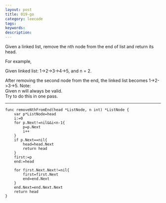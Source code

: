 ```yaml
---
layout: post
title: 019-go
category: leecode
tags: 
keywords: 
description: 
---
```


Given a linked list, remove the nth node from the end of list and return its head.

For example,

   Given linked list: 1->2->3->4->5, and n = 2.

   After removing the second node from the end, the linked list becomes 1->2->3->5.
Note:  
Given n will always be valid.  
Try to do this in one pass.

----------

    func removeNthFromEnd(head *ListNode, n int) *ListNode {
    	var p*ListNode=head
    	i:=0
    	for p.Next!=nil&&i<n-1{
    		p=p.Next
    		i++
    	}
    	if p.Next==nil{
    		head=head.Next
    		return head
    	}
    	first:=p
    	end:=head
    
    	for first.Next.Next!=nil{
    		first=first.Next
    		end=end.Next
    	}
    	end.Next=end.Next.Next
    	return head
    }